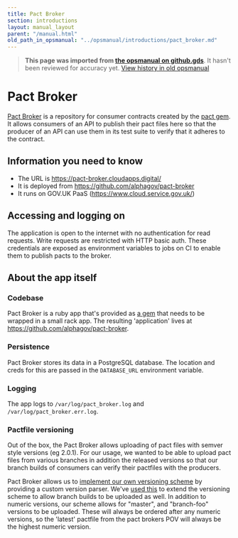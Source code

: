 ```yaml
---
title: Pact Broker
section: introductions
layout: manual_layout
parent: "/manual.html"
old_path_in_opsmanual: "../opsmanual/introductions/pact_broker.md"
---
```




> **This page was imported from [the opsmanual on github.gds](https://github.gds/gds/opsmanual)**.
It hasn't been reviewed for accuracy yet.
[View history in old opsmanual](https://github.gds/gds/opsmanual/tree/master/introductions/pact_broker.md)


# Pact Broker

[Pact Broker](https://github.com/bethesque/pact_broker#readme) is a repository
for consumer contracts created by the [pact
gem](https://github.com/realestate-com-au/pact). It allows consumers of an
API to publish their pact files here so that the producer of an API can use
them in its test suite to verify that it adheres to the contract.

## Information you need to know

* The URL is <https://pact-broker.cloudapps.digital/>
* It is deployed from <https://github.com/alphagov/pact-broker>
* It runs on GOV.UK PaaS (<https://www.cloud.service.gov.uk/>)

## Accessing and logging on

The application is open to the internet with no authentication for read
requests. Write requests are restricted with HTTP basic auth. These credentials
are exposed as environment variables to jobs on CI to enable them to publish
pacts to the broker.

## About the app itself

### Codebase

Pact Broker is a ruby app that's provided as [a
gem](https://github.com/bethesque/pact_broker) that needs to be wrapped in a
small rack app. The resulting 'application' lives at
<https://github.com/alphagov/pact-broker>.

### Persistence

Pact Broker stores its data in a PostgreSQL database. The location and creds for
this are passed in the `DATABASE_URL` environment variable.

### Logging

The app logs to `/var/log/pact_broker.log` and `/var/log/pact_broker.err.log`.

### Pactfile versioning

Out of the box, the Pact Broker allows uploading of pact files with semver
style versions (eg 2.0.1). For our usage, we wanted to be able to upload pact
files from various branches in addition the released versions so that our
branch builds of consumers can verify their pactfiles with the producers.

Pact Broker allows us to [implement our own versioning
scheme](https://github.com/bethesque/pact_broker/wiki/Configuration#version-parser)
by providing a custom version parser.  We've [used
this](https://github.com/alphagov/pact-broker/blob/master/config.ru#L23-L50)
to extend the versioning scheme to allow branch builds to be uploaded as well.
In addition to numeric versions, our scheme allows for "master", and
"branch-foo" versions to be uploaded. These will always be ordered after any
numeric versions, so the 'latest' pactfile from the pact brokers POV will
always be the highest numeric version.


